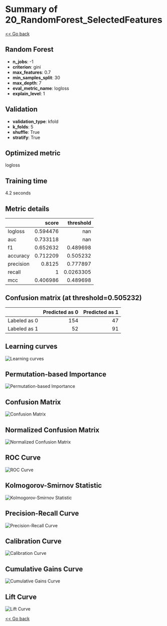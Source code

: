 # Summary of 20_RandomForest_SelectedFeatures

[<< Go back](../README.md)


## Random Forest
- **n_jobs**: -1
- **criterion**: gini
- **max_features**: 0.7
- **min_samples_split**: 30
- **max_depth**: 7
- **eval_metric_name**: logloss
- **explain_level**: 1

## Validation
 - **validation_type**: kfold
 - **k_folds**: 5
 - **shuffle**: True
 - **stratify**: True

## Optimized metric
logloss

## Training time

4.2 seconds

## Metric details
|           |    score |   threshold |
|:----------|---------:|------------:|
| logloss   | 0.594476 | nan         |
| auc       | 0.733118 | nan         |
| f1        | 0.652632 |   0.489698  |
| accuracy  | 0.712209 |   0.505232  |
| precision | 0.8125   |   0.777897  |
| recall    | 1        |   0.0263305 |
| mcc       | 0.406986 |   0.489698  |


## Confusion matrix (at threshold=0.505232)
|              |   Predicted as 0 |   Predicted as 1 |
|:-------------|-----------------:|-----------------:|
| Labeled as 0 |              154 |               47 |
| Labeled as 1 |               52 |               91 |

## Learning curves
![Learning curves](learning_curves.png)

## Permutation-based Importance
![Permutation-based Importance](permutation_importance.png)
## Confusion Matrix

![Confusion Matrix](confusion_matrix.png)


## Normalized Confusion Matrix

![Normalized Confusion Matrix](confusion_matrix_normalized.png)


## ROC Curve

![ROC Curve](roc_curve.png)


## Kolmogorov-Smirnov Statistic

![Kolmogorov-Smirnov Statistic](ks_statistic.png)


## Precision-Recall Curve

![Precision-Recall Curve](precision_recall_curve.png)


## Calibration Curve

![Calibration Curve](calibration_curve_curve.png)


## Cumulative Gains Curve

![Cumulative Gains Curve](cumulative_gains_curve.png)


## Lift Curve

![Lift Curve](lift_curve.png)



[<< Go back](../README.md)

